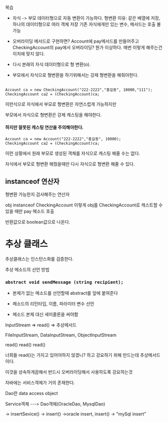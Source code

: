 복습

- 자식 -> 부모 데이터형으로 자동 변환이 가능하다.
  형변환 이유: 같은 배열에 저장, 하나의 데이터형으로 여러 객체 저장
  기존 자식에게만 있는 변수, 메서드는 호출 불가능

- 오버라이딩 메서드로 구현하면?
     Account에 pay메서드를 만들어주고 CheckingAccount의 pay에서 오버라이딩? 뭔가 이상하다. 매번 이렇게 해주는건 이치에 맞지 않다.

- 다시 본래의 자식 데이터형으로 형 변환(o). 
- 부모에서 자식으로 형변환을 하기위해서는 강제 형변환을 해줘야한다.

```

Account ca = new CheckingAccount("222-2222","홍길동", 10000,"111");
CheckingAccount ca2 = (CheckingAccount)ca;

```

이런식으로 자식에서 부모로 형변환은 자연스럽게 가능하지만

부모에서 자식으로 형변환은 강제 캐스팅을 해야한다.

#### 하지만 잘못된 캐스팅 연산을 주의해야한다.

```
Account ca = new Account("222-2222","홍길동", 10000);
CheckingAccount ca2 = (CheckingAccount)ca;
```

이런 상황에서 원래 부모로 생성된 객체를 자식으로 캐스팅 해줄 수는 없다. 

자식에서 부모로 형변환 해줬을때만 다시 자식으로 형변환 해줄 수 있다.



## instanceof 연산자

형변환 가능한지 검사해주는 연산자

obj instanceof CheckingAccount 이렇게 obj를 CheckingAccount로 캐스트할 수 있을 때만 pay 메소드 호출

반환값으로 boolean값으로 나온다.



# 추상 클래스

추상클래스는 인스턴스화를 검증한다.



추상 메소드의 선언 방법

### `abstract void sendMessage (string recipient);`

- 본체가 없는 메소드를 선언할때 abstract를 앞에 붙여준다

- 메소드의 리턴타입, 이름, 파라미터 변수 선언
- 메소드 본체 대신 세미콜론을 써야함



InputStream => read() => 추상메서드

FileInputStream, DataInputStream, ObjectInputStream

read()					read()						read()

너희들 read()는 가지고 있어야하지 않겠니? 하고 강요하기 위해 만드는데 추상메서드이다.

이것을 상속하게끔해서 반드시 오버라이딩해서 사용하도록 강요하는것



자바에는 서비스객체가 거의 존재한다.

Dao란 data access object

Service객체 ---> Dao객체(OracleDao, MysqlDao)

-> insertSevice()               -> insert() ->oracle insert, insert() -> "mySql insert"



